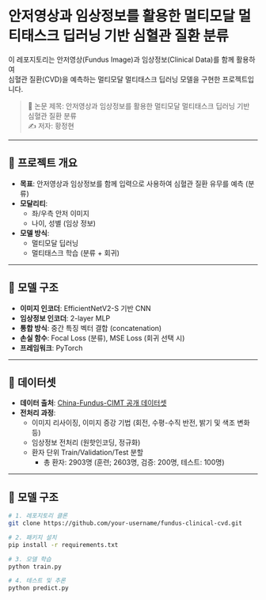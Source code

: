 # 안저영상과 임상정보를 활용한 멀티모달 멀티태스크 딥러닝 기반 심혈관 질환 분류

이 레포지토리는 안저영상(Fundus Image)과 임상정보(Clinical Data)를 함께 활용하여  
심혈관 질환(CVD)을 예측하는 멀티모달 멀티태스크 딥러닝 모델을 구현한 프로젝트입니다.

> 📄 논문 제목: 안저영상과 임상정보를 활용한 멀티모달 멀티태스크 딥러닝 기반 심혈관 질환 분류  
> ✍ 저자: 황정현

---

## 🧠 프로젝트 개요

- **목표**: 안저영상과 임상정보를 함께 입력으로 사용하여 심혈관 질환 유무를 예측 (분류)
- **모달리티**:
  - 좌/우측 안저 이미지
  - 나이, 성별 (임상 정보)
- **모델 방식**:
  - 멀티모달 딥러닝
  - 멀티태스크 학습 (분류 + 회귀)

---

## 🔨 모델 구조

- **이미지 인코더**: EfficientNetV2-S 기반 CNN
- **임상정보 인코더**: 2-layer MLP
- **통합 방식**: 중간 특징 벡터 결합 (concatenation)
- **손실 함수**: Focal Loss (분류), MSE Loss (회귀 선택 시)
- **프레임워크**: PyTorch

---

## 📁 데이터셋

- **데이터 출처**: [China-Fundus-CIMT 공개 데이터셋](https://doi.org/10.1038/s41597-022-01882-2)
- **전처리 과정**:
  - 이미지 리사이징, 이미지 증강 기법 (회전, 수평-수직 반전, 밝기 및 색조 변화 등)
  - 임상정보 전처리 (원핫인코딩, 정규화)
  - 환자 단위 Train/Validation/Test 분할
    - 총 환자: 2903명 (훈련; 2603명, 검증: 200명, 테스트: 100명)

---

## 🚀 모델 구조 

```bash
# 1. 레포지토리 클론
git clone https://github.com/your-username/fundus-clinical-cvd.git

# 2. 패키지 설치
pip install -r requirements.txt

# 3. 모델 학습
python train.py

# 4. 테스트 및 추론
python predict.py
